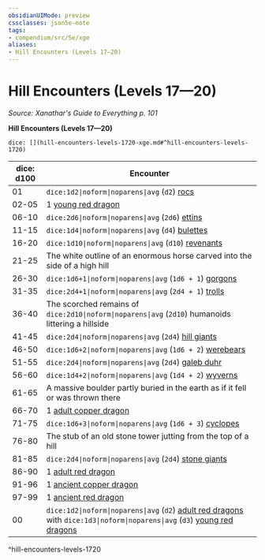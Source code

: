 ```yaml
---
obsidianUIMode: preview
cssclasses: json5e-note
tags:
- compendium/src/5e/xge
aliases:
- Hill Encounters (Levels 17—20)
---
```

# Hill Encounters (Levels 17—20)
*Source: Xanathar's Guide to Everything p. 101* 

**Hill Encounters (Levels 17—20)**

`dice: [](hill-encounters-levels-1720-xge.md#^hill-encounters-levels-1720)`

| dice: d100 | Encounter |
|------------|-----------|
| 01 | `dice:1d2\|noform\|noparens\|avg` (`d2`) [rocs](/3-Mechanics/CLI/bestiary/monstrosity/roc-xmm.md) |
| 02-05 | 1 [young red dragon](/3-Mechanics/CLI/bestiary/dragon/young-red-dragon-xmm.md) |
| 06-10 | `dice:2d6\|noform\|noparens\|avg` (`2d6`) [ettins](/3-Mechanics/CLI/bestiary/giant/ettin-xmm.md) |
| 11-15 | `dice:1d4\|noform\|noparens\|avg` (`d4`) [bulettes](/3-Mechanics/CLI/bestiary/monstrosity/bulette-xmm.md) |
| 16-20 | `dice:1d10\|noform\|noparens\|avg` (`d10`) [revenants](/3-Mechanics/CLI/bestiary/undead/revenant-xmm.md) |
| 21-25 | The white outline of an enormous horse carved into the side of a high hill |
| 26-30 | `dice:1d6+1\|noform\|noparens\|avg` (`1d6 + 1`) [gorgons](/3-Mechanics/CLI/bestiary/construct/gorgon-xmm.md) |
| 31-35 | `dice:2d4+1\|noform\|noparens\|avg` (`2d4 + 1`) [trolls](/3-Mechanics/CLI/bestiary/giant/troll-xmm.md) |
| 36-40 | The scorched remains of `dice:2d10\|noform\|noparens\|avg` (`2d10`) humanoids littering a hillside |
| 41-45 | `dice:2d4\|noform\|noparens\|avg` (`2d4`) [hill giants](/3-Mechanics/CLI/bestiary/giant/hill-giant-xmm.md) |
| 46-50 | `dice:1d6+2\|noform\|noparens\|avg` (`1d6 + 2`) [werebears](/3-Mechanics/CLI/bestiary/monstrosity/werebear-xmm.md) |
| 51-55 | `dice:2d4\|noform\|noparens\|avg` (`2d4`) [galeb duhr](/3-Mechanics/CLI/bestiary/elemental/galeb-duhr-xmm.md) |
| 56-60 | `dice:1d4+2\|noform\|noparens\|avg` (`1d4 + 2`) [wyverns](/3-Mechanics/CLI/bestiary/dragon/wyvern-xmm.md) |
| 61-65 | A massive boulder partly buried in the earth as if it fell or was thrown there |
| 66-70 | 1 [adult copper dragon](/3-Mechanics/CLI/bestiary/dragon/adult-copper-dragon-xmm.md) |
| 71-75 | `dice:1d6+3\|noform\|noparens\|avg` (`1d6 + 3`) [cyclopes](/3-Mechanics/CLI/bestiary/giant/cyclops-sentry-xmm.md) |
| 76-80 | The stub of an old stone tower jutting from the top of a hill |
| 81-85 | `dice:2d4\|noform\|noparens\|avg` (`2d4`) [stone giants](/3-Mechanics/CLI/bestiary/giant/stone-giant-xmm.md) |
| 86-90 | 1 [adult red dragon](/3-Mechanics/CLI/bestiary/dragon/adult-red-dragon-xmm.md) |
| 91-96 | 1 [ancient copper dragon](/3-Mechanics/CLI/bestiary/dragon/ancient-copper-dragon-xmm.md) |
| 97-99 | 1 [ancient red dragon](/3-Mechanics/CLI/bestiary/dragon/ancient-red-dragon-xmm.md) |
| 00 | `dice:1d2\|noform\|noparens\|avg` (`d2`) [adult red dragons](/3-Mechanics/CLI/bestiary/dragon/adult-red-dragon-xmm.md) with `dice:1d3\|noform\|noparens\|avg` (`d3`) [young red dragons](/3-Mechanics/CLI/bestiary/dragon/young-red-dragon-xmm.md) |
^hill-encounters-levels-1720